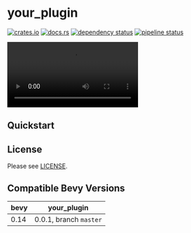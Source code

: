 your_plugin
===========

[![crates.io](https://img.shields.io/crates/v/your_plugin)](https://crates.io/crates/your_plugin)
[![docs.rs](https://docs.rs/your_plugin/badge.svg)](https://docs.rs/your_plugin)
[![dependency status](https://deps.rs/repo/gitlab/your_account/your_repo/status.svg)](https://deps.rs/repo/gitlab/your_account/your_repo)
[![pipeline status](https://gitlab.com/your_account/your_repo/badges/master/pipeline.svg)](https://gitlab.com/your_account/your_repo/-/commits/master)

![](examples/demo.mp4)


Quickstart
----------


License
-------

Please see [LICENSE](./LICENSE).


Compatible Bevy Versions
------------------------

| bevy | your_plugin                  |
|------|------------------------------|
| 0.14 | 0.0.1, branch `master`       |
